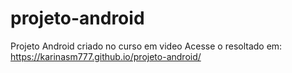 # projeto-android
Projeto Android criado no curso em video
Acesse o resoltado em:
https://karinasm777.github.io/projeto-android/
